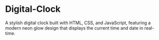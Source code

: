 # Digital-Clock
A stylish digital clock built with HTML, CSS, and JavaScript, featuring a modern neon glow design that displays the current time and date in real-time.
